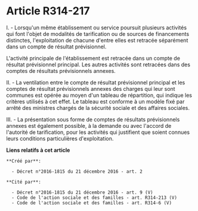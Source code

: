 # Article R314-217

I. - Lorsqu'un même établissement ou service poursuit plusieurs activités qui font l'objet de modalités de tarification ou de
sources de financements distinctes, l'exploitation de chacune d'entre elles est retracée séparément dans un compte de
résultat prévisionnel. 

L'activité principale de l'établissement est retracée dans un compte de résultat prévisionnel principal. Les autres activités
sont retracées dans des comptes de résultats prévisionnels annexes. 

II. - La ventilation entre le compte de résultat prévisionnel principal et les comptes de résultat prévisionnels annexes des
charges qui leur sont communes est opérée au moyen d'un tableau de répartition, qui indique les critères utilisés à cet
effet. Le tableau est conforme à un modèle fixé par arrêté des ministres chargés de la sécurité sociale et des affaires
sociales. 

III. - La présentation sous forme de comptes de résultats prévisionnels annexes est également possible, à la demande ou avec
l'accord de l'autorité de tarification, pour les activités qui justifient que soient connues leurs conditions particulières
d'exploitation.

**Liens relatifs à cet article**

	**Créé par**:

	  - Décret n°2016-1815 du 21 décembre 2016 - art. 2

	**Cité par**:

	  - Décret n°2016-1815 du 21 décembre 2016 - art. 9 (V)
	  - Code de l'action sociale et des familles - art. R314-213 (V)
	  - Code de l'action sociale et des familles - art. R314-6 (V)
